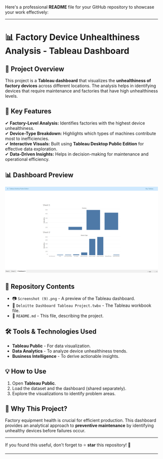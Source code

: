 Here's a professional **README** file for your GitHub repository to showcase your work effectively:  

---

# 📊 **Factory Device Unhealthiness Analysis - Tableau Dashboard**  

## 🚀 Project Overview  

This project is a **Tableau dashboard** that visualizes the **unhealthiness of factory devices** across different locations. The analysis helps in identifying devices that require maintenance and factories that have high unhealthiness levels.  

## 📌 **Key Features**  

✔ **Factory-Level Analysis:** Identifies factories with the highest device unhealthiness.  
✔ **Device-Type Breakdown:** Highlights which types of machines contribute most to inefficiencies.  
✔ **Interactive Visuals:** Built using **Tableau Desktop Public Edition** for effective data exploration.  
✔ **Data-Driven Insights:** Helps in decision-making for maintenance and operational efficiency.  

## 📊 **Dashboard Preview**  

![Dashboard Preview](Screenshot%20(9).png)  

## 📂 **Repository Contents**  

- 📷 `Screenshot (9).png` - A preview of the Tableau dashboard.
- 📜 `Deloitte Dashboard Tableau Project.twbx` - The Tableau workbook file. 
- 📜 `README.md` - This file, describing the project.  

## 🛠 **Tools & Technologies Used**  

- **Tableau Public** - For data visualization.  
- **Data Analytics** - To analyze device unhealthiness trends.  
- **Business Intelligence** - To derive actionable insights.  

## 💡 **How to Use**  

1. Open **Tableau Public**.  
2. Load the dataset and the dashboard (shared separately).  
3. Explore the visualizations to identify problem areas.  

## 📌 **Why This Project?**  

Factory equipment health is crucial for efficient production. This dashboard provides an analytical approach to **preventive maintenance** by identifying unhealthy devices before failures occur.  

---
  

If you found this useful, don't forget to ⭐ **star** this repository! 🚀  

---
